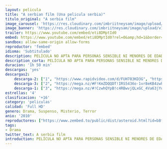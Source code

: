 ```yaml
---
layout: pelicula
title: "A serbian film (Una pelicula serbia)"
titulo_original: "A serbia film"
image_carousel: 'https://res.cloudinary.com/imbriitneysam/image/upload/v1557708694/servia-poster-min.jpg'
image_banner: 'https://res.cloudinary.com/imbriitneysam/image/upload/v1557708694/servia-banner-min.jpg'
trailer: https://www.youtube.com/embed/eti8DMptId0
embed: https://www.youtube.com/embed/eti8DMptId0?rel=0&amp;hd=1&border=0&wmode=opaque&enablejsapi=1&modestbranding=1&controls=1&showinfo=1
sandbox: allow-same-origin allow-forms
reproductor: 'fembed'
idioma: 'Subtitulado'
description: PELÍCULA NO APTA PARA PERSONAS SENSIBLE NI MENORES DE EDAD. Milo, una estrella del porno ya retirada que vive con su mujer y su hijo, está pasando por apuros económicos. Una cita con una antigua compañera de rodaje, la pornostar Layla, le presenta la oportunidad de trabajar con un tipo llamado Vukmir en su nueva película de porno experimental. Milos acaba aceptando sin saber exactamente lo que va a rodar y acaba sumergido en una tormenta de depravación violencia, snuff, pedofilia, y drogas que lo dejan en un abismo de locura… También conocido como una pelicula serbia.
description_corta: PELÍCULA NO APTA PARA PERSONAS SENSIBLE NI MENORES DE EDAD. Milo, una estrella del porno ya retirada que vive con su mujer y su hijo, está pasando por apuros económicos. Una cita con una antigua compañera de rodaje, la pornostar...
duracion: '1h 50 min'
descargas: 'yes'
descargas2:
    descarga-2: ["1", "https://www.rapidvideo.com/d/FUH783KD3G", "https://www.google.com/s2/favicons?domain=www.rapidvideo.com","RapidVideo","https://res.cloudinary.com/imbriitneysam/image/upload/v1541473684/mexico.png", "Subtitulado", "Full HD"]
    descarga-3: ["2", "https://mega.nz/#F!KmZDQQDT!IRS5436o-1vr8eKB4zwhag", "https://www.google.com/s2/favicons?domain=mega.nz","Mega","https://res.cloudinary.com/imbriitneysam/image/upload/v1541473684/mexico.png", "Latino", "Full HD"]
    descarga-1: ["3", "https://mega.nz/#!CzwhQYpB!c4RBwvjQLxGC_4Va63jYqmtfDRYK1ASW4Jq68O6n_oM", "https://www.google.com/s2/favicons?domain=mega.nz","Mega","https://res.cloudinary.com/imbriitneysam/image/upload/v1541473684/mexico.png", "Latino", "Full HD"]
estrellas: '4'
clasificacion: '+16'
category: 'peliculas'
calidad: 'Full HD'
genero: Drama, Suspenso, Misterio, Terror
anio: '2010'
reproductores: ["https://www.zembed.to/public/dist/asteroid.html?id=b8fc80c1d9f30185e1eff9f2ef6aad72&title=A%20Serbian%20Film"]
tags:
- Drama
twitter_text: A serbia film
introduction: PELÍCULA NO APTA PARA PERSONAS SENSIBLE NI MENORES DE EDAD. Milo, una estrella del porno ya retirada que vive con su mujer y su hijo, está pasando por apuros económicos. Una cita con una antigua compañera de rodaje, la pornostar...
---
```



 








